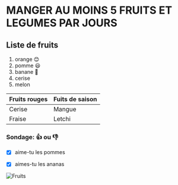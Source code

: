 # MANGER AU MOINS 5 FRUITS ET LEGUMES PAR JOURS 
## **Liste de fruits**

1.   orange :blush:
2.   pomme :smiley:
3.   banane :metal:
4.   cerise
5.   melon



 | Fruits rouges | Fuits de saison |
 | --------------| ----------------|
 | Cerise        | Mangue          |
 | Fraise        | Letchi          |
 
 
 


### Sondage: :+1: ou :thumbsdown:
 - [x] aime-tu les pommes 
 - [x] aimes-tu les ananas 
 
 
 
 
  
  
  ![Fruits](https://www.unlockfood.ca/EatRightOntario/media/Website-images-resized/How-to-store-fruit-to-keep-it-fresh-resized.jpg)
